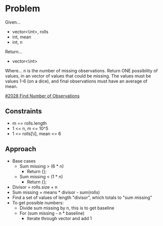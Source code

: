 
# Problem
Given...
- vector<\int>, rolls
- int, mean
- int, n

Return...
- vector<\int>

Where...
n is the number of missing observations. Return ONE possibility of values, in
an vector of values that could be missing. The values must be values 1-6 (on a
dice), and final observations must have an average of mean.

[\#2028 Find Number of Observations](https://leetcode.com/problems/find-missing-observations/description/?envType=daily-question&envId=2024-09-05)

## Constraints
- m == rolls.length
- 1 <= n, m <= 10^5
- 1 <= rolls[\i], mean <= 6

## Approach
- Base cases
    - Sum missing > (6 * n)
        - Return {};
    - Sum missing < (1 * n)
        - Return {};
- Divisor = rolls.size + n
- Sum missing = means * divisor - sum(rolls)
- Find a set of values of length "divisor", which totals to "sum missing"
- To get possible numbers:
    - Divide sum missing by n, this is to get baseline
    - For (sum missing - n * baseline)
        - Iterate through vector and add 1


